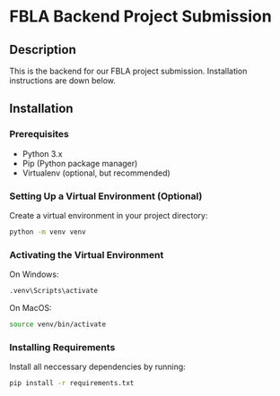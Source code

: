 # FBLA Backend Project Submission

## Description
This is the backend for our FBLA project submission. Installation instructions are down below.

## Installation

### Prerequisites
- Python 3.x
- Pip (Python package manager)
- Virtualenv (optional, but recommended)

### Setting Up a Virtual Environment (Optional)
Create a virtual environment in your project directory:
```bash
python -m venv venv
```

### Activating the Virtual Environment
On Windows:
```bash
.venv\Scripts\activate
```

On MacOS:
```bash
source venv/bin/activate
```

### Installing Requirements

Install all neccessary dependencies by running:
```bash
pip install -r requirements.txt
```
